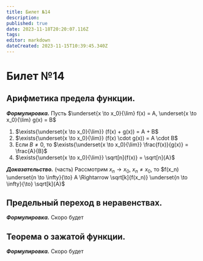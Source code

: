 ```yaml
---
title: Билет №14
description: 
published: true
date: 2023-11-18T20:20:07.116Z
tags: 
editor: markdown
dateCreated: 2023-11-15T10:39:45.340Z
---
```


# Билет №14

## Арифметика предела функции.
***Формулировка.***
Пусть $\underset{x \to x_0}{\lim} f(x) = A, \underset{x \to x_0}{\lim} g(x) = B$

1) $\exists{\underset{x \to x_0}{\lim}} (f(x) + g(x)) = A + B$
2) $\exists{\underset{x \to x_0}{\lim}} (f(x) \cdot g(x)) = A \cdot B$
3) Если $B \neq 0$, то $\exists{\underset{x \to x_0}{\lim}} \frac{f(x)}{g(x)} = \frac{A}{B}$
4) $\exists{\underset{x \to x_0}{\lim}} \sqrt[n]{f(x)} = \sqrt[n]{A}$

***Доказательство.*** (часть)
Рассмотрим $x_n \to x_0$, $x_n \neq x_0$, то
$f(x_n) \underset{n \to \infty}{\to} A \Rightarrow \sqrt[k]{f(x_n)} \underset{n \to \infty}{\to} \sqrt[k]{A}$

## Предельный переход в неравенствах.
***Формулировка.***
Скоро будет

## Теорема о зажатой функции. 
***Формулировка.***
Скоро будет

